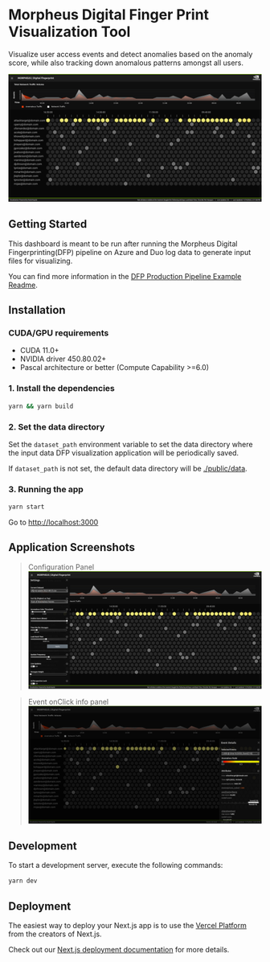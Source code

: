 # Morpheus Digital Finger Print Visualization Tool

Visualize user access events and detect anomalies based on the anomaly score, while also tracking down anomalous patterns amongst all users.

![homepage](./public/home1.png)

## Getting Started

This dashboard is meant to be run after running the Morpheus Digital Fingerprinting(DFP) pipeline on Azure and Duo log data to generate input files for visualizing.

You can find more information in the [DFP Production Pipeline Example Readme](https://github.com/nv-morpheus/Morpheus/tree/branch-22.11/examples/digital_fingerprinting/visualization).

## Installation

### CUDA/GPU requirements

- CUDA 11.0+
- NVIDIA driver 450.80.02+
- Pascal architecture or better (Compute Capability >=6.0)

### 1. Install the dependencies

```bash
yarn && yarn build
```

### 2. Set the data directory

Set the `dataset_path` environment variable to set the data directory where the input data DFP visualization application will be periodically saved.

If `dataset_path` is not set, the default data directory will be [./public/data](./public/data).

### 3. Running the app

```bash
yarn start
```

Go to [http://localhost:3000](http://localhost:3000)

## Application Screenshots

> Configuration Panel
> ![homepage2](./public/home2.png)

> Event onClick info panel
> ![homepage3](./public/home3.png)

## Development

To start a development server, execute the following commands:

```bash
yarn dev
```

##

## Deployment

The easiest way to deploy your Next.js app is to use the [Vercel Platform](https://vercel.com/new?utm_medium=default-template&filter=next.js&utm_source=create-next-app&utm_campaign=create-next-app-readme) from the creators of Next.js.

Check out our [Next.js deployment documentation](https://nextjs.org/docs/deployment) for more details.
